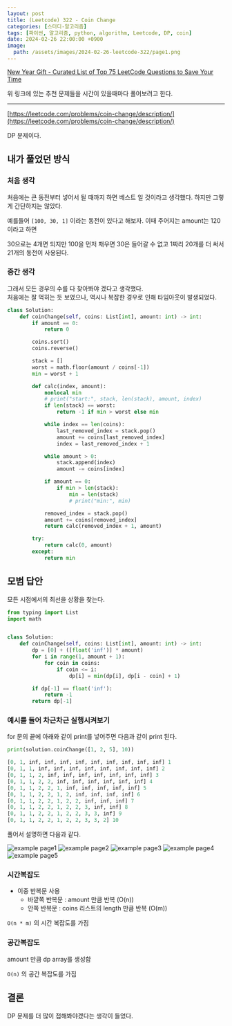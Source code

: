 ```yaml
---
layout: post
title: (Leetcode) 322 - Coin Change
categories: [스터디-알고리즘]
tags: [파이썬, 알고리즘, python, algorithm, Leetcode, DP, coin]
date: 2024-02-26 22:00:00 +0900
image:
  path: /assets/images/2024-02-26-leetcode-322/page1.png
---
```


[New Year Gift - Curated List of Top 75 LeetCode Questions to Save Your Time](https://www.teamblind.com/post/New-Year-Gift---Curated-List-of-Top-75-LeetCode-Questions-to-Save-Your-Time-OaM1orEU)

위 링크에 있는 추천 문제들을 시간이 있을때마다 풀어보려고 한다.

---

[https://leetcode.com/problems/coin-change/description/](https://leetcode.com/problems/coin-change/description/)

DP 문제이다.

## 내가 풀었던 방식

### 처음 생각

처음에는 큰 동전부터 넣어서 될 때까지 하면 베스트 일 것이라고 생각했다. 하지만 그렇게 간단하지는 않았다.  

예를들어 `[100, 30, 1]` 이라는 동전이 있다고 해보자.
이때 주어지는 amount는 120 이라고 하면

30으로는 4개면 되지만 100을 먼저 채우면 30은 들어갈 수 없고 1짜리 20개를 더 써서 21개의 동전이 사용된다.

### 중간 생각

그래서 모든 경우의 수를 다 찾아봐야 겠다고 생각했다.  
처음에는 잘 먹히는 듯 보였으나, 역시나 복잡한 경우로 인해 타임아웃이 발생되었다.

```python
class Solution:
    def coinChange(self, coins: List[int], amount: int) -> int:
        if amount == 0:
            return 0

        coins.sort()
        coins.reverse()

        stack = []
        worst = math.floor(amount / coins[-1])
        min = worst + 1

        def calc(index, amount):
            nonlocal min
            # print("start:", stack, len(stack), amount, index)
            if len(stack) == worst:
                return -1 if min > worst else min

            while index == len(coins):
                last_removed_index = stack.pop()
                amount += coins[last_removed_index]
                index = last_removed_index + 1

            while amount > 0:
                stack.append(index)
                amount -= coins[index]

            if amount == 0:
                if min > len(stack):
                    min = len(stack)
                    # print("min:", min)

            removed_index = stack.pop()
            amount += coins[removed_index]
            return calc(removed_index + 1, amount)

        try:
            return calc(0, amount)
        except:
            return min
```

## 모범 답안

모든 시점에서의 최선을 상황을 찾는다.

```python
from typing import List
import math


class Solution:
    def coinChange(self, coins: List[int], amount: int) -> int:
        dp = [0] + ([float('inf')] * amount)
        for i in range(1, amount + 1):
            for coin in coins:
                if coin <= i:
                    dp[i] = min(dp[i], dp[i - coin] + 1)

        if dp[-1] == float('inf'):
            return -1
        return dp[-1]
```

### 예시를 들어 차근차근 실행시켜보기

for 문의 끝에 아래와 같이 print를 넣어주면 다음과 같이 print 된다.

```python
print(solution.coinChange([1, 2, 5], 10))
```

```python
[0, 1, inf, inf, inf, inf, inf, inf, inf, inf, inf] 1
[0, 1, 1, inf, inf, inf, inf, inf, inf, inf, inf] 2
[0, 1, 1, 2, inf, inf, inf, inf, inf, inf, inf] 3
[0, 1, 1, 2, 2, inf, inf, inf, inf, inf, inf] 4
[0, 1, 1, 2, 2, 1, inf, inf, inf, inf, inf] 5
[0, 1, 1, 2, 2, 1, 2, inf, inf, inf, inf] 6
[0, 1, 1, 2, 2, 1, 2, 2, inf, inf, inf] 7
[0, 1, 1, 2, 2, 1, 2, 2, 3, inf, inf] 8
[0, 1, 1, 2, 2, 1, 2, 2, 3, 3, inf] 9
[0, 1, 1, 2, 2, 1, 2, 2, 3, 3, 2] 10
```

풀어서 설명하면 다음과 같다.

![example page1](/assets/images/2024-02-26-leetcode-322/page1.png)
![example page2](/assets/images/2024-02-26-leetcode-322/page2.png)
![example page3](/assets/images/2024-02-26-leetcode-322/page3.png)
![example page4](/assets/images/2024-02-26-leetcode-322/page4.png)
![example page5](/assets/images/2024-02-26-leetcode-322/page5.png)

### 시간복잡도
- 이중 반복문 사용
  - 바깥쪽 반복문 : amount 만큼 반복 (O(n))
  - 안쪽 반복문 : coins 리스트의 length 만큼 반복 (O(m))

`O(n * m)` 의 시간 복잡도를 가짐

### 공간복잡도
amount 만큼 dp array를 생성함

`O(n)` 의 공간 복잡도를 가짐

## 결론

DP 문제를 더 많이 접해봐야겠다는 생각이 들었다.